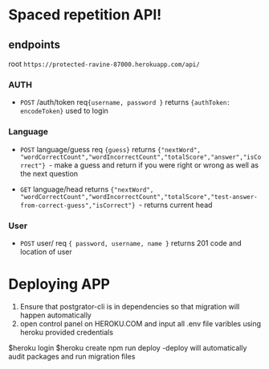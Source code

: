 # Spaced repetition API!

## endpoints
root `https://protected-ravine-87000.herokuapp.com/api/`
### AUTH
- `POST` /auth/token req`{username, password }` returns `{authToken: encodeToken}` used to login

### Language
- `POST` language/guess req `{guess}` returns   `{"nextWord", "wordCorrectCount","wordIncorrectCount","totalScore","answer","isCorrect"} `- make a guess and return if you were right or wrong as well as the next question

- `GET` language/head returns `{"nextWord", "wordCorrectCount","wordIncorrectCount","totalScore","test-answer-from-correct-guess","isCorrect"} `- returns current head

### User
- `POST` user/ req `{ password, username, name }` returns 201 code and location of user



# Deploying APP
1) Ensure that postgrator-cli is in dependencies so that migration will happen automatically
2) open control panel on HEROKU.COM and input all .env file varibles using heroku provided credentials

$heroku login
$heroku create
npm run deploy -deploy will automatically audit packages and run migration files